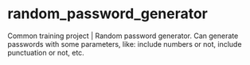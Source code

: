 # random_password_generator
Common training project | Random password generator. Can generate passwords with some parameters, like: include numbers or not, include punctuation or not, etc.
